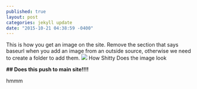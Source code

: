 ```yaml
---
published: true
layout: post
categories: jekyll update
date: "2015-10-21 04:38:59 -0400"
---
```


This is how you get an image on the site.
Remove the section that says baseurl when you add an image from an outside source, otherwise we need to create a folder to add them.
![](http://www.newton.ac.uk/files/covers/968361.jpg)
How Shitty Does the image look

**## Does this push to main site!!!!**

hmmm
